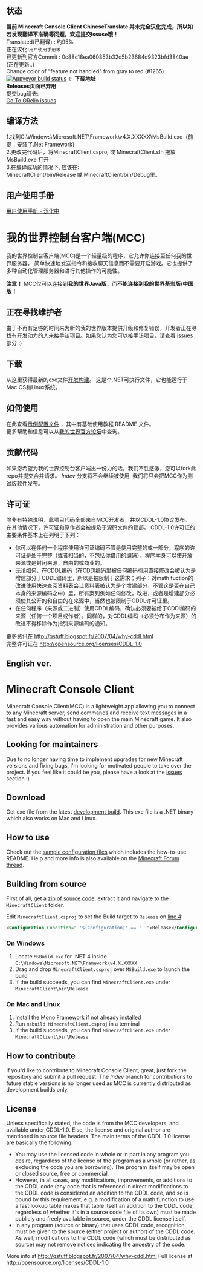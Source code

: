 ## 状态
**当前 Minecraft Console Client ChineseTranslate 并未完全汉化完成，所以如若发现翻译不准确等问题，欢迎提交Issuse哦！**<br>
Translated(已翻译) : 约95%<br>
正在汉化:`用户使用手册等`<br>
已更新到官方Commit : 0c88c18ea060853b32d5b23684d9323bfd3840ae (正在更新..)<br>
Change color of "feature not handled" from gray to red (#1265)<br>
[![Appveyor build status](https://ci.appveyor.com/api/projects/status/github/XIAYM-gh/Minecraft-Console-Client-ChineseTranslate?branch=master)](https://ci.appveyor.com/project/XIAYM-gh/minecraft-console-client-chinesetranslate/) <- **下载地址**<br>
**Releases页面已弃用**<br>
提交bug请去:<br>
[Go To ORelio issues](https://github.com/ORelio/Minecraft-Console-Client/issues)
## 编译方法
1.找到C:\Windows\Microsoft.NET\Framework\v4.X.XXXXX\MsBuild.exe（前提：安装了.Net Framework)<br>
2.更改完代码后，将MinecraftClient.csproj 或 MinecraftClient.sln 拖放 MsBuild.exe 打开<br>
3.在编译成功的情况下, 应该在:<br>
MinecraftClient/bin/Release 或 MinecraftClient/bin/Debug里。<br>
## 用户使用手册
[用户使用手册 - 汉化中](https://github.com/XIAYM-gh/Minecraft-Console-Client-ChineseTranslate/tree/master/MinecraftClient/config)

我的世界控制台客户端(MCC)
========================

我的世界控制台客户端(MCC)是一个轻量级的程序，它允许你连接至任何我的世界服务器，
简单快速地发送指令和接收聊天信息而不需要开启游戏。它也提供了多种自动化管理服务器和进行其他操作的可能性。

**注意！** MCC仅可以连接到**我的世界Java版**，而**不能连接到我的世界基岩版/中国版！**

## 正在寻找维护者

由于不再有足够的时间来为新的我的世界版本提供升级和修复错误，开发者正在寻找有开发动力的人来接手该项目。如果您认为您可以接手该项目，请查看 [issues](https://github.com/ORelio/Minecraft-Console-Client/issues?q=is%3Aissue+is%3Aopen+label%3Awaiting-for%3Acontributor) 部分 :)

## 下载

从这里获得最新的exe文件[开发构建](https://ci.appveyor.com/project/ORelio/minecraft-console-client/build/artifacts)。
这是个.NET可执行文件，它也能运行于Mac OS和Linux系统。

## 如何使用


在此查看[示例配置文件](MinecraftClient/config/) ，其中有基础使用教程 README 文件。<br>
更多帮助和信息可以从[我的世界官方论坛](http://www.minecraftforum.net/topic/1314800-/)中查询。

## 贡献代码

如果您希望为我的世界控制台客户端出一份力的话，我们不胜感激，您可以fork此repo并提交合并请求。 *Indev* 分支将不会继续被使用, 我们将只会把MCC作为测试版软件发布。

## 许可证

除非有特殊说明，此项目代码全部来自MCC开发者，并以CDDL-1.0协议发布。
在其他情况下，许可证和原作者会被提及于源码文件的顶部。
CDDL-1.0许可证的主要条件基本上在列明于下列：

- 你可以在任何一个程序使用许可证编码不管是使用完整的或一部分，程序的许可证是处于完整（或者相当的，不包括你借用的编码）。程序本身可以使开放来源或是封闭来源，自由的或商业的。
- 无论如何，在CDDL编码（在CDDl编码里被任何编码引用直接修改会被认为是增建部分于CDDL编码里，所以是被限制于这需求；列子：对math fuction的改进使用快速查阅资料表会让资料表被认为是个增建部分，不管这是否在自己本身的来源编码之中）里，所有案列例如任何修改，改进，或者是增建部分必须使其公开的和自由的在来源中，当然也被限制于CDDL许可证里。
- 在任何程序（来源或二进制）使用CDDL编码，确认必须要被给于CDDl编码的来源（任何一个项目或作者）。同样的，对CDDL编码（必须分布作为来源）的改进不得移除作为指引来源编码的通知。

更多资讯在 http://qstuff.blogspot.fr/2007/04/why-cddl.html<br>
完整许可证在 http://opensource.org/licenses/CDDL-1.0
## English ver.
Minecraft Console Client
========================

Minecraft Console Client(MCC) is a lightweight app allowing you to connect to any Minecraft server,
send commands and receive text messages in a fast and easy way without having to open the main Minecraft game. It also provides various automation for administration and other purposes.

## Looking for maintainers

Due to no longer having time to implement upgrades for new Minecraft versions and fixing bugs, I'm looking for motivated people to take over the project. If you feel like it could be you, please have a look at the [issues](https://github.com/ORelio/Minecraft-Console-Client/issues?q=is%3Aissue+is%3Aopen+label%3Awaiting-for%3Acontributor) section :)

## Download

Get exe file from the latest [development build](https://ci.appveyor.com/project/ORelio/minecraft-console-client/build/artifacts).
This exe file is a .NET binary which also works on Mac and Linux.

## How to use

Check out the [sample configuration files](MinecraftClient/config/) which includes the how-to-use README.
Help and more info is also available on the [Minecraft Forum thread](http://www.minecraftforum.net/topic/1314800-/).<br/>

## Building from source

First of all, get a [zip of source code](https://github.com/ORelio/Minecraft-Console-Client/archive/master.zip), extract it and navigate to the `MinecraftClient` folder.

Edit `MinecraftClient.csproj` to set the Build target to `Release` on [line 4](https://github.com/ORelio/Minecraft-Console-Client/blob/master/MinecraftClient/MinecraftClient.csproj#L4):

```xml
<Configuration Condition=" '$(Configuration)' == '' ">Release</Configuration>
```

### On Windows

1. Locate `MSBuild.exe` for .NET 4 inside `C:\Windows\Microsoft.NET\Framework\v4.X.XXXXX`
2. Drag and drop `MinecraftClient.csproj` over `MSBuild.exe` to launch the build
3. If the build succeeds, you can find `MinecraftClient.exe` under `MinecraftClient\bin\Release`

### On Mac and Linux

1. Install the [Mono Framework](https://www.mono-project.com/download/stable/#download-lin) if not already installed
2. Run `msbuild MinecraftClient.csproj` in a terminal
3. If the build succeeds, you can find `MinecraftClient.exe` under `MinecraftClient\bin\Release`

## How to contribute

If you'd like to contribute to Minecraft Console Client, great, just fork the repository and submit a pull request. The *Indev* branch for contributions to future stable versions is no longer used as MCC is currently distributed as development builds only.

## License

Unless specifically stated, the code is from the MCC developers, and available under CDDL-1.0.
Else, the license and original author are mentioned in source file headers.
The main terms of the CDDL-1.0 license are basically the following:

- You may use the licensed code in whole or in part in any program you desire, regardless of the license of the program as a whole (or rather, as excluding the code you are borrowing). The program itself may be open or closed source, free or commercial.
- However, in all cases, any modifications, improvements, or additions to the CDDL code (any code that is referenced in direct modifications to the CDDL code is considered an addition to the CDDL code, and so is bound by this requirement; e.g. a modification of a math function to use a fast lookup table makes that table itself an addition to the CDDL code, regardless of whether it's in a source code file of its own) must be made publicly and freely available in source, under the CDDL license itself.
- In any program (source or binary) that uses CDDL code, recognition must be given to the source (either project or author) of the CDDL code. As well, modifications to the CDDL code (which must be distributed as source) may not remove notices indicating the ancestry of the code.

More info at http://qstuff.blogspot.fr/2007/04/why-cddl.html
Full license at http://opensource.org/licenses/CDDL-1.0
